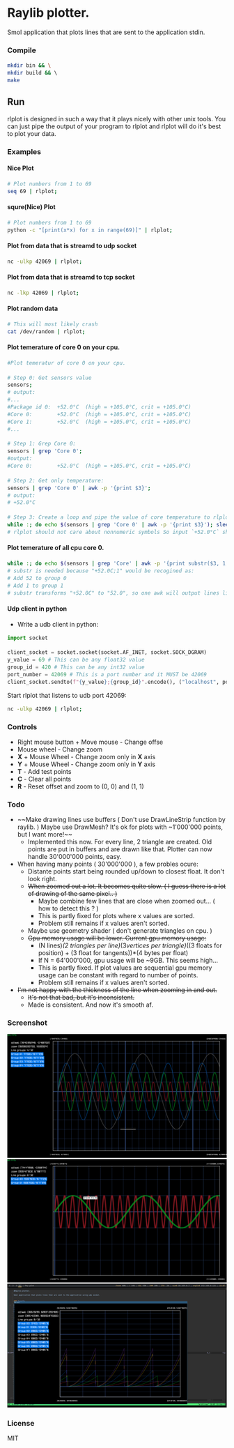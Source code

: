 # Raylib plotter.

Smol application that plots lines that are sent to the application stdin.

### Compile

```bash
mkdir bin && \
mkdir build && \ 
make
```

## Run
rlplot is designed in such a way that it plays nicely with other unix tools. You can just pipe the output of your program to rlplot and rlplot will do it's best to plot your data.

### Examples
#### Nice Plot
```bash
# Plot numbers from 1 to 69
seq 69 | rlplot;
```

#### squre(Nice) Plot
```bash
# Plot numbers from 1 to 69
python -c "[print(x*x) for x in range(69)]" | rlplot;
```

#### Plot from data that is streamd to udp socket
```bash
nc -ulkp 42069 | rlplot;
```

#### Plot from data that is streamd to tcp socket
```bash
nc -lkp 42069 | rlplot;
```

#### Plot random data
```bash
# This will most likely crash
cat /dev/random | rlplot;
```

#### Plot temerature of core 0 on your cpu.

```bash
#Plot temeratur of core 0 on your cpu.

# Step 0: Get sensors value
sensors;
# output:
#...
#Package id 0:  +52.0°C  (high = +105.0°C, crit = +105.0°C)
#Core 0:        +52.0°C  (high = +105.0°C, crit = +105.0°C)
#Core 1:        +52.0°C  (high = +105.0°C, crit = +105.0°C)
#...

# Step 1: Grep Core 0:
sensors | grep 'Core 0';
#output:
#Core 0:        +52.0°C  (high = +105.0°C, crit = +105.0°C)

# Step 2: Get only temperature:
sensors | grep 'Core 0' | awk -p '{print $3}';
# output:
# +52.0°C 

# Step 3: Create a loop and pipe the value of core temperature to rlplot every 0.1 sec.
while :; do echo $(sensors | grep 'Core 0' | awk -p '{print $3}'); sleep 0.1; done | rlplot
# rlplot should not care about nonnumeric symbols So input `+52.0°C` should be fine.
```

#### Plot temerature of all cpu core 0.
```bash
while :; do echo $(sensors | grep 'Core' | awk -p '{print substr($3, 1, 4) ";" $2}'); sleep 0.1; done | rlplot
# substr is needed because "+52.0C;1" would be recogined as:
# Add 52 to group 0
# Add 1 to group 1
# substr transforms "+52.0C" to "52.0", so one awk will output lines like "52.0;0"
```

#### Udp client in python

* Write a udb client in python:
```python
import socket

client_socket = socket.socket(socket.AF_INET, socket.SOCK_DGRAM)
y_value = 69 # This can be any float32 value
group_id = 420 # This can be any int32 value
port_number = 42069 # This is a port number and it MUST be 42069
client_socket.sendto(f"{y_value};{group_id}".encode(), ("localhost", port_number))
```

Start rlplot that listens to udb port 42069:
```bash
nc -ulkp 42069 | rlplot;
```

### Controls

* Right mouse button + Move mouse - Change offse
* Mouse wheel - Change zoom
* **X** + Mouse Wheel - Change zoom only in **X** axis
* **Y** + Mouse Wheel - Change zoom only in **Y** axis
* **T** - Add test points
* **C** - Clear all points
* **R** - Reset offset and zoom to (0, 0) and (1, 1)

### Todo
* ~~Make drawing lines use buffers ( Don't use DrawLineStrip function by raylib. ) Maybe use DrawMesh? It's ok for plots with ~1'000'000 points, but I want more!~~
  * Implemented this now. For every line, 2 triangle are created. Old points are put in buffers and are drawn like that. Plotter can now handle 30'000'000 points, easy.
* When having many points ( 30'000'000 ), a few probles ocure:
  * Distante points start being rounded up/down to closest float. It don't look right.
  * ~~When zoomed out a lot. It becomes quite slow. ( I guess there is a lot of drawing of the same pixel.. )~~
    * Maybe combine few lines that are close when zoomed out... ( how to detect this ? )
    * This is partly fixed for plots where x values are sorted.
    * Problem still remains if x values aren't sorted.
  * Maybe use geometry shader ( don't generate triangles on cpu. )
  * ~~Gpu memory usage will be lower. Current gpu memory usage:~~
    * (N lines)*(2 triangles per line)*(3*vertices per triangle)*((3 floats for position) + (3 float for tangents))*(4 bytes per float)
    * If N = 64'000'000, gpu usage will be ~9GB. This seems high...
    * This is partly fixed. If plot values are sequential gpu memory usage can be constant with regard to number of points.
    * Problem still remains if x values aren't sorted.
* ~~I'm not happy with the thickness of the line when zooming in and out.~~
  * ~~It's not that bad, but it's inconsistent.~~
  * Made is consistent. And now it's smooth af.

### Screenshot
![screenshot3](media/rlplot_20230616_145925.png)
![screenshot2](media/rlplot_20230615_152303.png)
![screenshot1](media/rlplot.png)

### License

MIT
